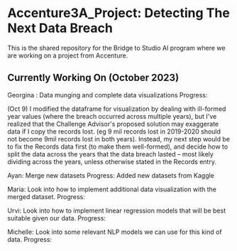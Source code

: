 # Accenture3A_Project: Detecting The Next Data Breach
This is the shared repository for the Bridge to Studio AI program where we are working on a project from Accenture.

## Currently Working On (October 2023)

Georgina : Data munging and complete data visualizations
Progress: 

(Oct 9) I modified the dataframe for visualization by dealing with ill-formed year values (where the breach occurred across multiple years), but I've realized that the Challenge Advisor's proposed solution may exaggerate data if I copy the records lost. (eg 9 mil records lost in 2019-2020 should not become 9mil records lost in both years). Instead, my next step would be to fix the Records data first (to make them well-formed), and decide how to split the data across the years that the data breach lasted – most likely dividing across the years, unless otherwise stated in the Records entry.

Ayan: Merge new datasets
Progress: Added new datasets from Kaggle

Maria: Look into how to implement additional data visualization with the merged dataset.
Progress: 

Urvi: Look into how to implement linear regression models that will be best suitable given our data.
Progress: 

Michelle: Look into some relevant NLP models we can use for this kind of data.
Progress: 
